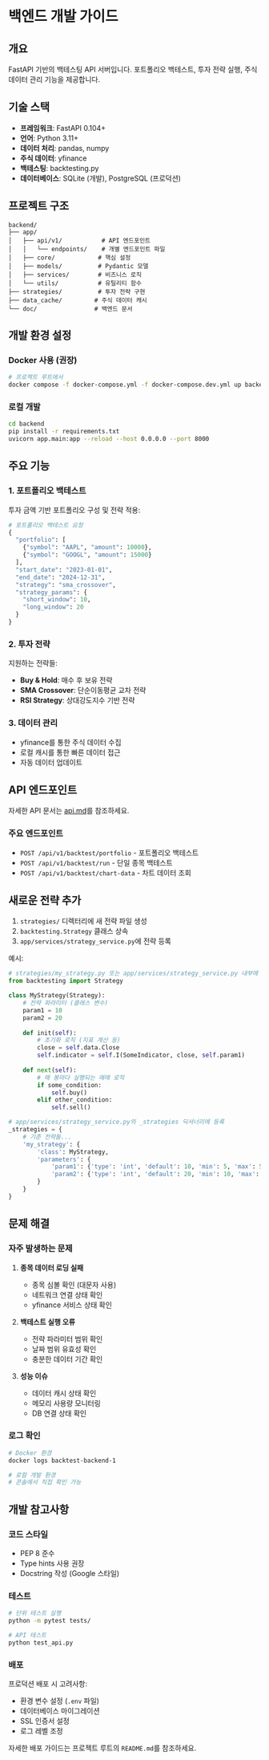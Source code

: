 # 백엔드 개발 가이드

## 개요

FastAPI 기반의 백테스팅 API 서버입니다. 포트폴리오 백테스트, 투자 전략 실행, 주식 데이터 관리 기능을 제공합니다.

## 기술 스택

- **프레임워크**: FastAPI 0.104+
- **언어**: Python 3.11+
- **데이터 처리**: pandas, numpy
- **주식 데이터**: yfinance
- **백테스팅**: backtesting.py
- **데이터베이스**: SQLite (개발), PostgreSQL (프로덕션)

## 프로젝트 구조

```
backend/
├── app/
│   ├── api/v1/           # API 엔드포인트
│   │   └── endpoints/    # 개별 엔드포인트 파일
│   ├── core/            # 핵심 설정
│   ├── models/          # Pydantic 모델
│   ├── services/        # 비즈니스 로직
│   └── utils/           # 유틸리티 함수
├── strategies/          # 투자 전략 구현
├── data_cache/         # 주식 데이터 캐시
└── doc/                # 백엔드 문서
```

## 개발 환경 설정

### Docker 사용 (권장)

```bash
# 프로젝트 루트에서
docker compose -f docker-compose.yml -f docker-compose.dev.yml up backend --build
```

### 로컬 개발

```bash
cd backend
pip install -r requirements.txt
uvicorn app.main:app --reload --host 0.0.0.0 --port 8000
```

## 주요 기능

### 1. 포트폴리오 백테스트

투자 금액 기반 포트폴리오 구성 및 전략 적용:

```python
# 포트폴리오 백테스트 요청
{
  "portfolio": [
    {"symbol": "AAPL", "amount": 10000},
    {"symbol": "GOOGL", "amount": 15000}
  ],
  "start_date": "2023-01-01",
  "end_date": "2024-12-31",
  "strategy": "sma_crossover",
  "strategy_params": {
    "short_window": 10,
    "long_window": 20
  }
}
```

### 2. 투자 전략

지원하는 전략들:

- **Buy & Hold**: 매수 후 보유 전략
- **SMA Crossover**: 단순이동평균 교차 전략
- **RSI Strategy**: 상대강도지수 기반 전략

### 3. 데이터 관리

- yfinance를 통한 주식 데이터 수집
- 로컬 캐시를 통한 빠른 데이터 접근
- 자동 데이터 업데이트

## API 엔드포인트

자세한 API 문서는 [api.md](api.md)를 참조하세요.

### 주요 엔드포인트

- `POST /api/v1/backtest/portfolio` - 포트폴리오 백테스트
- `POST /api/v1/backtest/run` - 단일 종목 백테스트
- `POST /api/v1/backtest/chart-data` - 차트 데이터 조회

## 새로운 전략 추가

1. `strategies/` 디렉터리에 새 전략 파일 생성
2. `backtesting.Strategy` 클래스 상속
3. `app/services/strategy_service.py`에 전략 등록

예시:

```python
# strategies/my_strategy.py 또는 app/services/strategy_service.py 내부에 직접 구현
from backtesting import Strategy

class MyStrategy(Strategy):
    # 전략 파라미터 (클래스 변수)
    param1 = 10
    param2 = 20
    
    def init(self):
        # 초기화 로직 (지표 계산 등)
        close = self.data.Close
        self.indicator = self.I(SomeIndicator, close, self.param1)
    
    def next(self):
        # 매 봉마다 실행되는 매매 로직
        if some_condition:
            self.buy()
        elif other_condition:
            self.sell()

# app/services/strategy_service.py의 _strategies 딕셔너리에 등록
_strategies = {
    # 기존 전략들...
    'my_strategy': {
        'class': MyStrategy,
        'parameters': {
            'param1': {'type': 'int', 'default': 10, 'min': 5, 'max': 50},
            'param2': {'type': 'int', 'default': 20, 'min': 10, 'max': 100}
        }
    }
}
```

## 문제 해결

### 자주 발생하는 문제

1. **종목 데이터 로딩 실패**
   - 종목 심볼 확인 (대문자 사용)
   - 네트워크 연결 상태 확인
   - yfinance 서비스 상태 확인

2. **백테스트 실행 오류**
   - 전략 파라미터 범위 확인
   - 날짜 범위 유효성 확인
   - 충분한 데이터 기간 확인

3. **성능 이슈**
   - 데이터 캐시 상태 확인
   - 메모리 사용량 모니터링
   - DB 연결 상태 확인

### 로그 확인

```bash
# Docker 환경
docker logs backtest-backend-1

# 로컬 개발 환경
# 콘솔에서 직접 확인 가능
```

## 개발 참고사항

### 코드 스타일

- PEP 8 준수
- Type hints 사용 권장
- Docstring 작성 (Google 스타일)

### 테스트

```bash
# 단위 테스트 실행
python -m pytest tests/

# API 테스트
python test_api.py
```

### 배포

프로덕션 배포 시 고려사항:

- 환경 변수 설정 (`.env` 파일)
- 데이터베이스 마이그레이션
- SSL 인증서 설정
- 로그 레벨 조정

자세한 배포 가이드는 프로젝트 루트의 `README.md`를 참조하세요.
